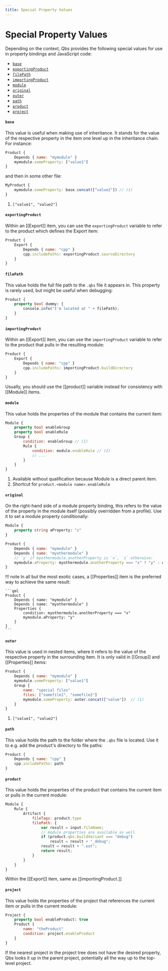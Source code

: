 ```yaml
---
title: Special Property Values
---
```


# Special Property Values

Depending on the context, Qbs provides the following special values for use in property
bindings and JavaScript code:

- [`base`](#base)
- [`exportingProduct`](#exportingproduct)
- [`filePath`](#filepath)
- [`importingProduct`](#importingproduct)
- [`module`](#module)
- [`original`](#original)
- [`outer`](#outer)
- [`path`](#path)
- [`product`](#product)
- [`project`](#project)

#### `base`
This value is useful when making use of inheritance. It stands for the value of the respective
property in the item one level up in the inheritance chain. For instance:
```qml title="MyProduct.qbs"
Product {
    Depends { name: "mymodule" }
    mymodule.someProperty: ["value1"]
}
```
and then in some other file:
```qml hl_lines="2"
MyProduct {
    mymodule.someProperty: base.concat(["value2"]) // (1)
}
```

1. `["value1", "value2"]`

#### `exportingProduct`
Within an [[Export]] item, you can use the `exportingProduct` variable to refer to
the product which defines the Export item:

```qml hl_lines="4"
Product {
    Export {
        Depends { name: "cpp" }
        cpp.includePaths: exportingProduct.sourceDirectory
    }
}
```

#### `filePath`

This value holds the full file path to the `.qbs` file it appears in. This property is
rarely used, but might be useful when debugging:
```qml hl_lines="3"
Product {
    property bool dummy: {
        console.info("I'm located at " + filePath);
    }
}
```

#### `importingProduct`
Within an [[Export]] item, you can use the `importingProduct` variable to refer to
the product that pulls in the resulting module:

```qml hl_lines="4"
Product {
    Export {
        Depends { name: "cpp" }
        cpp.includePaths: importingProduct.buildDirectory
    }
}
```
Usually, you should use the [[product]] variable instead for consistency with [[Module]] items.

#### `module`

This value holds the properties of the module that contains the current item:
```qml hl_lines="7"
Module {
    property bool enableGroup
    property bool enableRule
    Group {
        condition: enableGroup // (1)
        Rule {
            condition: module.enableRule // (2)
            // ...
        }
    }
}
```

1. Available without qualification because Module is a direct parent item.
2. Shortcut for `product.<module name>.enableRule`

#### `original`
On the right-hand side of a module property binding, this refers to the value of the property
in the module itself (possibly overridden from a profile). Use it to set a module property
conditionally:
```qml title="mymodule/mymodule.qbs"
Module {
    property string aProperty: "z"
}
```
```qml hl_lines="5"
Product {
    Depends { name: "mymodule" }
    Depends { name: "myothermodule" }
    // `y` if myothermodule.anotherProperty is `x`, `z` otherwise:
    mymodule.aProperty: myothermodule.anotherProperty === "x" ? "y" : original
}
```

!!! note
    In all but the most exotic cases, a [[Properties]] item is the preferred way to
      achieve the same result:

    ```qml
    Product {
        Depends { name: "mymodule" }
        Depends { name: "myothermodule" }
        Properties {
            condition: myothermodule.anotherProperty === "x"
            mymodule.aProperty: "y"
        }
    }
    ```

#### `outer`
This value is used in nested items, where it refers to the value of the respective property
in the surrounding item. It is only valid in [[Group]] and [[Properties]] items:
```qml hl_lines="7"
Product {
    Depends { name: "mymodule" }
    mymodule.someProperty: ["value1"]
    Group {
        name: "special files"
        files: ["somefile1", "somefile2"]
        mymodule.someProperty: outer.concat(["value"])  // (1)
    }
}
```

1. `["value1", "value2"]`

#### `path`

This value holds the path to the folder where the `.qbs` file is located. Use it to e.g. add
the product's directory to file paths:
```qml hl_lines="3"
Product {
    Depends { name: "cpp" }
    cpp.includePaths: path
}
```

#### `product`

This value holds the properties of the product that contains the current item or pulls in the
current module:
```qml hl_lines="4 8"
Module {
    Rule {
        Artifact {
            fileTags: product.type
            filePath: {
                var result = input.fileName;
                // module properties are available as well
                if (product.qbs.buildVariant === "debug")
                    result = result + "_debug";
                result = result + ".out";
                return result;
            }
        }
    }
}
```
Within the [[Export]] item, same as [[importingProduct.]]

#### `project`
This value holds the properties of the project that references the current item or pulls in the
current module:
```qml hl_lines="5"
Project {
    property bool enableProduct: true
    Product {
        name: "theProduct"
        condition: project.enableProduct
    }
}
```
If the nearest project in the project tree does not have the desired property, Qbs looks it
up in the parent project, potentially all the way up to the top-level project.
